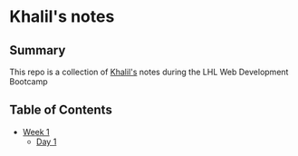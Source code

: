 # Khalil's notes

## Summary

This repo is a collection of [Khalil's](https://github.com/MediumChaiLatte2Sugars) notes during the LHL Web Development Bootcamp

## Table of Contents

* [Week 1](/Week_1/)
  * [Day 1](/Week_1/Day_1/)